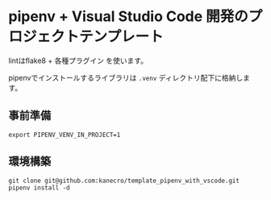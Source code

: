# pipenv + Visual Studio Code 開発のプロジェクトテンプレート

lintはflake8 + 各種プラグイン を使います。

pipenvでインストールするライブラリは `.venv` ディレクトリ配下に格納します。

## 事前準備

```shell
export PIPENV_VENV_IN_PROJECT=1
```

## 環境構築

```shell
git clone git@github.com:kanecro/template_pipenv_with_vscode.git
pipenv install -d
```
